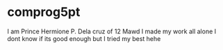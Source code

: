 # comprog5pt
I am Prince Hermione P. Dela cruz of 12 Mawd
I made my work all alone I dont know if its good enough but I tried my best hehe 
